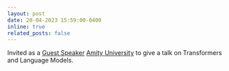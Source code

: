```yaml
---
layout: post
date: 20-04-2023 15:59:00-0400
inline: true
related_posts: false
---
```


Invited as a <a href="https://drive.google.com/file/d/1pPAyhbw1oI51FcY5DIARyHqCXceSKLZm/view">Guest Speaker</a>  <a href="https://www.amity.edu/">Amity University</a> to give a talk on Transformers and Language Models.



